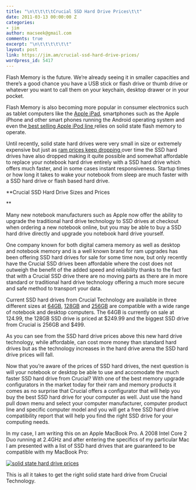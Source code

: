 ```yaml
---
title: "\n\t\t\t\tCrucial SSD Hard Drive Prices\t\t"
date: 2011-03-13 00:00:00 Z
categories:
- jim
author: macseek@gmail.com
comments: true
excerpt: "\n\t\t\t\t\t\t"
layout: post
link: https://jim.am/crucial-ssd-hard-drive-prices/
wordpress_id: 5417
---
```


Flash Memory is the future. We’re already seeing it in smaller capacities and there’s a good chance you have a USB stick or flash drive or thumb drive or whatever you want to call them on your keychain, desktop drawer or in your pocket.




Flash Memory is also becoming more popular in consumer electronics such as tablet computers like the [Apple iPad](http://www.amazon.com/gp/redirect.html?ie=UTF8&location=http%3A%2F%2Fwww.amazon.com%2Fs%3Fie%3DUTF8%26x%3D0%26ref_%3Dnb_sb_noss%26y%3D0%26field-keywords%3Dipad%26url%3Dsearch-alias%253Daps&tag=ramseeker-20&linkCode=ur2&camp=1789&creative=390957), smartphones such as the Apple iPhone and other smart phones running the Android operating system and even the[ best selling Apple iPod line ](http://www.amazon.com/gp/redirect.html?ie=UTF8&location=http%3A%2F%2Fwww.amazon.com%2Fs%3Fie%3DUTF8%26x%3D0%26ref_%3Dnb_sb_noss%26y%3D0%26field-keywords%3Dipod%26url%3Dsearch-alias%253Daps&tag=ramseeker-20&linkCode=ur2&camp=1789&creative=390957)relies on solid state flash memory to operate.




Until recently, solid state hard drives were very small in size or extremely expensive but just as [ram prices keep dropping ](http://www.jim.am/trending-ram-prices/)over time the SSD hard drives have also dropped making it quite possible and somewhat affordable to replace your notebook hard drive entirely with a SSD hard drive which offers much faster, and in some cases instant responsiveness. Startup times or how long it takes to wake your notebook from sleep are much faster with a SSD hard drive or flash based hard drive.




**Crucial SSD Hard Drive Sizes and Prices




**




Many new notebook manufacturers such as Apple now offer the ability to upgrade the traditional hard drive technology to SSD drives at checkout when ordering a new notebook online, but you may be able to buy a SSD hard drive directly and upgrade you notebook hard drive yourself.




One company known for both digital camera memory as well as desktop and notebook memory and is a well known brand for ram upgrades has been offering SSD hard drives for sale for some time now, but only recently have the Crucial SSD drives been affordable where the cost does not outweigh the benefit of the added speed and reliability thanks to the fact that with a Crucial SSD drive there are no moving parts as there are in more standard or traditional hard drive technology offering a much more secure and safe method to transport your data.




Current SSD hard drives from Crucial Technology are available in three different sizes at [64GB](http://www.kqzyfj.com/click-1548159-10863768), [128GB](http://www.kqzyfj.com/click-1548159-10863768) and [256GB](http://www.kqzyfj.com/click-1548159-10863768) are compatible with a wide range of notebook and desktop computers. The 64GB is currently on sale at 124.99, the 128GB SSD drive is priced at $249.99 and the biggest SSD drive from Crucial is 256GB and $499.




As you can see from the SSD hard drive prices above this new hard drive technology, while affordable, can cost more money than standard hard drives but as the technology increases in the hard drive arena the SSD hard drive prices will fall.




Now that you’re aware of the prices of SSD hard drives, the next question is will your notebook or desktop be able to use and accomodate the much faster SSD hard drive from Crucial? With one of the best memory upgrade configurators in the market today for their ram and memory products it comes as no surprise that Crucial offers a configurator that will help you buy the best SSD hard drive for your computer as well. Just use the hand pull down menu and select your computer manufacturer, computer product line and specific computer model and you will get a free SSD hard drive compatibility report that will help you find the right SSD drive for your computing needs.




In my case, I am writing this on an Apple MacBook Pro. A 2008 Intel Core 2 Duo running at 2.4GHz and after entering the specifics of my particular Mac I am presented with a list of SSD hard drives that are guaranteed to be compatible with my MacBook Pro:




[![solid state hard drive prices](http://www.jim.am/wp-content/uploads/2011/03/Screen-shot-2011-03-13-at-4.49.17-PM.png)](http://www.kqzyfj.com/click-1548159-10863768)




This is all it takes to get the right solid state hard drive from Crucial Technology.


		
